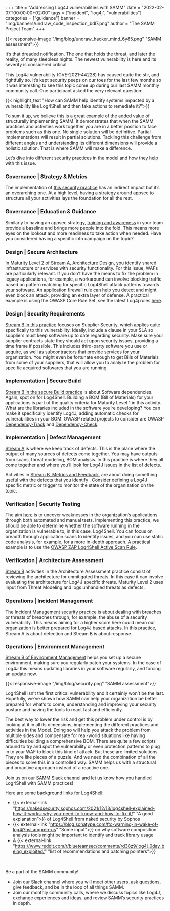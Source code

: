 +++
title = "Addressing Log4J vulnerabilities with SAMM"
date = "2022-02-07T00:00:00+02:00"
tags = ["incident", "log4j", "vulnerabilities"]
categories = ["guidance"]
banner = "img/banners/undraw_code_inspection_bdl7.png"
author = "The SAMM Project Team"
+++

{{< responsive-image  "/img/blog/undraw_hacker_mind_6y85.png" "SAMM assessment">}}

It’s that dreaded notification. The one that holds the threat, and later the reality, of many sleepless nights. The newest vulnerability is here and its severity is considered critical.

This Log4J vulnerability (CVE-2021-44228) has caused quite the stir, and rightfully so. It’s kept security peeps on our toes for the last few months so it was interesting to see this topic come up during our last SAMM monthly community call. One participant asked the very relevant question:

{{< highlight_text  "How can SAMM help identify systems impacted by a vulnerability like Log4Shell and then take actions to remediate it?">}}

To sum it up, we believe this is a great example of the added value of structurally implementing SAMM. It demonstrates that when the SAMM practices and activities work together you are in a better position to face problems such as this one. No single solution will be definitive. Partial implementations will result in partial solutions. Tackling this challenge from different angles and understanding its different dimensions will provide a holistic solution. That is where SAMM will make a difference.

Let’s dive into different security practices in the model and how they help with this issue.

### Governance | Strategy & Metrics

The implementation of [this security practice](/model/governance/strategy-and-metrics/) has an indirect impact but it’s an overarching one. At a high level, having a strategy around appsec to structure all your activities lays the foundation for all the rest.

### Governance | Education & Guidance

Similarly to having an appsec strategy, [training and awareness](/model/governance/education-and-guidance/) in your team provide a baseline and brings more people into the fold. This means more eyes on the lookout and more readiness to take action when needed. Have you considered having a specific info campaign on the topic?

### Design | Secure Architecture

In [Maturity Level 2 of Stream A, Architecture Design](/model/design/secure-architecture/stream-a/), you identify shared infrastructure or services with security functionality. For this issue, WAFs are particularly relevant. If you don’t have the means to fix the problem in legacy applications, for example, a workaround can involve blocking traffic based on pattern matching for specific Log4Shell attack patterns towards your software.
An application firewall rule can help you detect and might even block an attack, providing an extra layer of defense. A practical example is using the OWASP Core Rule Set, see the latest Log4j rules [here](https://coreruleset.org/20211213/crs-and-log4j-log4shell-cve-2021-44228/).
 
### Design | Security Requirements

[Stream B in this practice](/model/design/security-requirements/stream-b/) focuses on Supplier Security, which applies quite specifically to this vulnerability. Ideally, include a clause in your SLA so suppliers must keep software up to date regarding security. Make sure your supplier contracts state they should act upon security issues, providing a time frame if possible. This includes third-party software you use or acquire, as well as subcontractors that provide services for your organization. You might even be fortunate enough to get Bills of Materials from some of your suppliers, that will allow you to analyze the problem for specific acquired softwares that you are running.
 
### Implementation | Secure Build

[Stream B in the secure Build practice](/model/implementation/secure-build/stream-b/) is about Software dependencies. Again, spot on for Log4Shell.
Building a BOM (Bill of Materials) for your applications is part of the quality criteria for Maturity Level 1 in this activity. What are the libraries included in the software you’re developing? You can make it specifically identify Log4J, adding automatic checks for vulnerabilities in your BOM. OWASP related projects to consider are OWASP [Dependency-Track](https://owasp.org/2021/01/08/dependency-track) and [Dependency-Check](https://binarymindset.com/owasp-dependency-check/).
 
 
### Implementation | Defect Management

[Stream A](/model/implementation/defect-management/stream-a/) is where we keep track of defects. This is the place where the output of many sources of defects come together. You may have outputs from scans, threat modeling, BOM analysis. In this practice is where they all come together and where you’ll look for Log4J issues in the list of defects.

Activities in [Stream B, Metrics and Feedback](/model/implementation/defect-management/stream-b/), are about doing something useful with the defects that you identify . Consider defining a Log4J specific metric or trigger to monitor the state of the organization on the topic.
 
### Verification | Security Testing

The aim [here](/model/verification/security-testing/) is to uncover weaknesses in the organization’s applications through both automated and manual tests. Implementing this practice, we should be able to determine whether the software running in the organization is vulnerable to, in this case, Log4Shell. You can focus on breadth through application scans to identify issues, and you can use static code analysis, for example, for a more in-depth approach. A practical example is to use the [OWASP ZAP Log4Shell Active Scan Rule](https://www.zaproxy.org/blog/2021-12-14-log4shell-detection-with-zap/).

### Verification | Architecture Assessment

[Stream B](/model/verification/architecture-assessment/stream-b/) activities in the Architecture Assessment practice consist of reviewing the architecture for unmitigated threats. In this case it can involve evaluating the architecture for Log4J specific threats. Maturity Level 2 uses input from Threat Modeling and logs unhandled threats as defects. 
 
### Operations | Incident Management

The [Incident Management security practice](/model/operations/incident-management/) is about dealing with breaches or threats of breaches through, for example, the abuse of a security vulnerability. This means aiming for a higher score here could mean our organization is better prepared for Log4J based attacks. In this practice, Stream A is about detection and Stream B is about response.
 
### Operations | Environment Management

[Stream B of Environment Management](/model/operations/environment-management/stream-b/) helps you set up a secure environment, making sure you regularly patch your systems. In the case of Log4J this means updating libraries in your software regularly, and forcing an update now.

{{< responsive-image  "/img/blog/security.png" "SAMM assessment">}}

Log4Shell isn’t the first critical vulnerability and it certainly won’t be the last. Hopefully, we’ve shown how SAMM can help your organization be better prepared for what’s to come, understanding and improving your security posture and having the tools to react fast and efficiently.
 
The best way to lower the risk and get this problem under control is by looking at it in all its dimensions, implementing the different practices and activities in the Model. Doing so will help you attack the problem from multiple sides and compensate for real-world situations like having difficulties building a comprehensive BOM. There are quite a few scripts around to try and spot the vulnerability or even protection patterns to plug in to your WAF to block this kind of attack. But these are limited solutions. They are like pieces of a puzzle. And we need the combination of all the pieces to solve this in a controlled way. SAMM helps us with a structural and proactive approach instead of a reactive one.
 
Join us on our [SAMM Slack channel](https://owasp.slack.com/messages/C0VF1EJGH) and let us know how you handled Log4Shell with SAMM practices!
 
Here are some background links for Log4Shell:
- {{< external-link "https://nakedsecurity.sophos.com/2021/12/13/log4shell-explained-how-it-works-why-you-need-to-know-and-how-to-fix-it/" "A good explanation">}} of Log4Shell from naked security by Sophos
- {{< external-link "https://blog.sonatype.com/ftc-warning-in-wake-of-log4j?hsLang=en-us" "Some input">}} on why software composition analysis tools might be important to identify and track library usage
- A {{< external-link "https://www.reddit.com/r/blueteamsec/comments/rd38z9/log4j_0day_being_exploited/" "list of recommendations and patching pointers">}}

<br/><br/>
Be a part of the SAMM community!
- Join our Slack channel where you will meet other users, ask questions, give feedback, and be in the loop of all things SAMM.
- Join our monthly community calls, where we discuss topics like Log4J, exchange experiences and ideas, and review SAMM’s security practices in depth.
